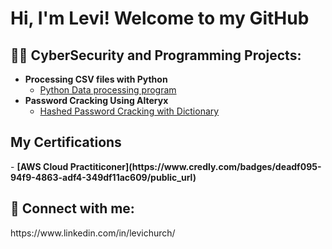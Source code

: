 <h1>Hi, I'm Levi! Welcome to my GitHub<br/>

<h2>👨‍💻 CyberSecurity and Programming Projects:</h2>

- <b>Processing CSV files with Python</b>
  - [Python Data processing program](https://github.com/Levichurch/Levichurch/blob/main/Teamproject.py)
- <b>Password Cracking Using Alteryx</b>
  - [Hashed Password Cracking with Dictionary](https://github.com/Levichurch/Levichurch/blob/main/Levi%20Church%20Hashed%20Password%20cracking%20Project)


<h2> My Certifications</h2>
- <b>[AWS Cloud Practiticoner](https://www.credly.com/badges/deadf095-94f9-4863-adf4-349df11ac609/public_url)</b>


<h2> 🤳 Connect with me:</h2> 
https://www.linkedin.com/in/levichurch/








<!--

